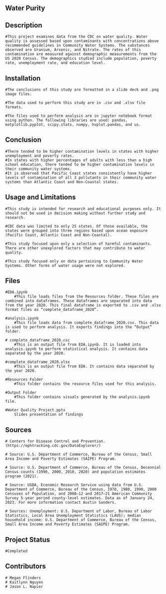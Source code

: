 ## Water Purity

## Description
	#This project examines data from the CDC on water quality. Water quality is assessed based upon contaminants with concentrations above recommended guidelines in Community Water Systems. The substances observed are Uranium, Arsenic, and Nitrate. The rates of this contamination are measured against demographic measurements from the US 2020 Census. The demographics studied include population, poverty rate, unemployment rate, and education level.

## Installation
	#The conclusions of this study are formatted in a slide deck and .png image files.
	
    #The data used to perform this study are in .csv and .xlsx file formats.
	
    #The files used to perform analysis are in jupyter notebook format using python. The following libraries are used: pandas, matplotlib.pyplot, scipy.stats, numpy, hvplot.pandas, and us.

## Conclusion
    #There tended to be higher contamination levels in states with higher unemployment and poverty rates.
    #In states with higher percentages of adults with less than a high school education, there tended to be higher contamination levels in their community water systems.
    #It is observed that Pacific Coast states consistently have higher levels of contamination of all 3 pollutants in their community water systems than Atlantic Coast and Non-Coastal states.

## Usage and Limitations
	#This study is intended for research and educational purposes only. It should not be used in decision making without further study and research.
	
    #CDC data was limited to only 25 states. Of those available, the states were grouped into three regions based upon ocean exposure (Pacific Coast, Atlantic Coast and Non-Coastal).
	
    #This study focused upon only a selection of harmful contaminants. There are other unexplored factors that may contribute to water quality.
	
    #This study focused only on data pertaining to Community Water Systems. Other forms of water usage were not explored.

## Files
	#EDA.ipynb
		#This file loads files from the Resources folder. These files are combined into dataframes. These dataframes are separated into data from the year 2020. This final dataframe is exported to .csv and .xlsx format files as “complete_dataframe_2020”.

	#analysis.ipynb
	    #This file loads data from complete_dataframe_2020.csv. This data is used to perform analysis. It exports findings into the “Output” folder.

    # complete_dataframe_2020.csc
	    #This is an output file from EDA.ipynb. It is loaded into analysis.ipynb to perform statistical analysis. It contains data separated by the year 2020.

    #complete_dataframe_2020.xlsx
	    #This is an output file from EDA. It contains data separated by the year 2020.

    #Resources Folder
		#This folder contains the resource files used for this analysis.

    #Output Folder
		#This folder contains visuals generated by the analysis.ipynb file.

	#Water Quality Project.pptx
		Slides presentation of findings 
        
## Sources
	# Centers for Disease Control and Prevention. (https://ephtracking.cdc.gov/DataExplorer/)
	
    # Source: U.S. Department of Commerce, Bureau of the Census, Small Area Income and Poverty Estimates (SAIPE) Program. 
	
    # Source: U.S. Department of Commerce, Bureau of the Census, Decennial Census counts (1990, 2000, 2010, 2020) and population estimates program (2021).
	
    # Source: USDA, Economic Research Service using data from U.S. Department of Commerce, Bureau of the Census, 1970, 1980, 1990, 2000 Censuses of Population, and 2008–12 and 2017–21 American Community Survey 5-year period county-level estimates. Data as of January 24, 2023. For more information contact Austin Sanders.
	
    # Sources: Unemployment: U.S. Department of Labor, Bureau of Labor Statistics, Local Area Unemployment Statistics (LAUS); median household income: U.S. Department of Commerce, Bureau of the Census, Small Area Income and Poverty Estimates (SAIPE) Program.

## Project Status
	#Completed

## Contributors
	# Megan Flinders
    # Kaitlynn Nguyen
    # Jason L. Napier




